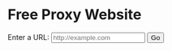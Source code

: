 <!DOCTYPE html>
<html lang="en">
<head>
    <meta charset="UTF-8">
    <meta name="viewport" content="width=device-width, initial-scale=1.0">
    <title>Free Proxy</title>
</head>
<body>
    <h1>Free Proxy Website</h1>
    <form action="proxy.php" method="get">
        <label for="url">Enter a URL:</label>
        <input type="text" name="url" id="url" placeholder="http://example.com" required>
        <button type="submit">Go</button>
    </form>
</body>
</html>
<?php
if (isset($_GET['url'])) {
    $url = $_GET['url'];
    echo file_get_contents($url);
}
?>
